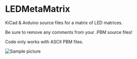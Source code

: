 # LEDMetaMatrix
KiCad &amp; Arduino source files for a matrix of LED matrices.

Be sure to remove any comments from your .PBM source files!

Code only works with ASCII PBM files.

![Sample picture](img/proof_of_concept.jpg "Sample picture")
